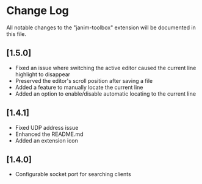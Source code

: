 # Change Log

All notable changes to the "janim-toolbox" extension will be documented in this file.

<!-- Check [Keep a Changelog](http://keepachangelog.com/) for recommendations on how to structure this file. -->

## [1.5.0]

- Fixed an issue where switching the active editor caused the current line highlight to disappear  
- Preserved the editor's scroll position after saving a file  
- Added a feature to manually locate the current line  
- Added an option to enable/disable automatic locating to the current line

## [1.4.1]

- Fixed UDP address issue
- Enhanced the README.md
- Added an extension icon

## [1.4.0]

- Configurable socket port for searching clients
